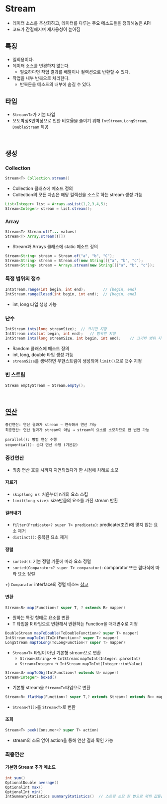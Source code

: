 # Stream
- 데이터 소스를 추상화하고, 데이터를 다루는 주요 메소드들을 정의해놓은 API
- 코드가 간결해지며 재사용성이 높아짐

## 특징
- 일회용이다.
- 데이터 소스를 변경하지 않는다.
  - 필요하다면 작업 결과를 배열이나 컬렉션으로 반환할 수 있다.
- 작업을 내부 반복으로 처리한다.
  - 반복문을 메소드의 내부에 숨길 수 있다.

## 타입
- `Stream<T>`가 기본 타입
- 오토박싱&언박싱으로 인한 비효율을 줄이기 위해 `IntStream`, `LongStream`, `DoubleStream` 제공

<br>

## 생성

### Collection
```java
Stream<T> Collection.stream()
```
- Collection 클래스에 메소드 정의
- Collection의 모든 자손은 해당 컬렉션을 소스로 하는 stream 생성 가능
```java
List<Integer> list = Arrays.asList(1,2,3,4,5);
Stream<Integer> stream = list.stream();
```

### Array
```java
Stream<T> Stream.of(T... values)
Stream<T> Array.stream(T[])
```
- Stream과 Arrays 클래스에 static 메소드 정의
```java
Stream<String> stream = Stream.of("a", "b", "C");
Stream<String> stream = Stream.of(new String[]{"a", "b", "c");
Stream<String> stream = Arrays.stream(new String[]{"a", "b", "c"});
```

### 특정 범위의 정수
```java
IntStream.range(int begin, int end);        // [begin, end)
IntStream.rangeClosed(int begin, int end);  // [begin, end]
```
- int, long 타입 생성 가능

### 난수
```java
IntStream ints(long streamSize);  // 크기만 지정
IntStream ints(int begin, int end);   // 범위만 지정
IntStream ints(long streamSize, int begin, int end);    // 크기와 범위 지정
```
- Random 클래스에 메소드 정의
- int, long, double 타입 생성 가능
- `streamSize`를 생략하면 무한스트림이 생성되어 `limit()`으로 갯수 지정

### 빈 스트림
```java
Stream emptyStream = Stream.empty();
```

<br>

## [연산](https://docs.oracle.com/en/java/javase/11/docs/api/java.base/java/util/stream/Stream.html)

```
중간연산: 연산 결과가 stream → 연속해서 연산 가능
최종연산: 연산 결과가 stream이 아님 → stream의 요소를 소모하므로 한 번만 가능
```
```
parallel(): 병렬 연산 수행
sequential(): 순차 연산 수행 (기본값)
```

### 중간연산
- 최종 연산 호출 시까지 지연되었다가 한 시점에 차례로 소모

#### 자르기

- `skip(long n)`: 처음부터 n개의 요소 스킵
- `limit(long size)`: size만큼의 요소를 가진 stream 반환

#### 걸러내기

- `filter(Predicate<? super T> predicate)`: predicate(조건)에 맞지 않는 요소 제거
- `distinct()`: 중복된 요소 제거

#### 정렬

- `sorted()`: 기본 정렬 기준에 따라 요소 정렬
- `sorted(Comparator<? super T> comparator)`: comparator 또는 람다식에 따라 요소 정렬

+) `Comparator` interface의 정렬 메소드 [참고](https://docs.oracle.com/en/java/javase/11/docs/api/java.base/java/util/Comparator.html)

#### 변환

```java
Stream<R> map(Function<? super T, ? extends R> mapper)
```
- 원하는 특정 형태로 요소를 변환
- T 타입을 R 타입으로 변환해서 반환하는 Function을 매개변수로 지정

```java
DoubleStream mapToDouble(ToDoubleFunction<? super T> mapper)
IntStream mapToInt(ToIntFunction<? super T> mapper)
LongStream mapToLong(ToLongFunction<? super T> mapper)
```
- `Stream<T>` 타입이 아닌 기본형 stream으로 변환
  - `Stream<String>` → `IntStream`: `mapToInt(Integer::parseInt)`
  - `Stream<Integer>` → `IntStream`: `mapToInt(Integer::intValue)`

```java
Stream<U> mapToObj(IntFunction<? extends U> mapper)
Stream<Integer> boxed()
```
- 기본형 stream을 `Stream<T>`타입으로 변환

```java
Stream<R> flatMap(Function<? super T,? extends Stream<? extends R>> mapper)
```
- `Stream<T[]>`를 `Stream<T>`로 변환

#### 조회

```java
Stream<T> peek(Consumer<? super T> action)
```
- stream의 소모 없이 action을 통해 연산 결과 확인 가능

### 최종연산

#### 기본형 Stream 추가 메소드
```java
int sum()
OptionalDouble average()
OptionalInt max()
OptionalInt min()
IntSummaryStatistics summaryStatistics()  // 스트림 소모 한 번으로 위의 값들을 얻을 수 있음
```
